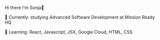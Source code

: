 Hi there I'm Sonja👋


🔭 Currently: studying Advanced Software Development at Mission Ready HQ

🌱 Learning: React, Javascript, JSX, Google Cloud, HTML, CSS

